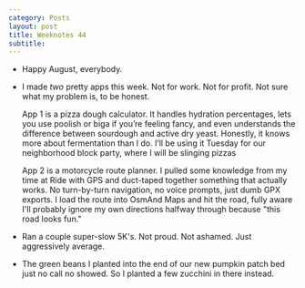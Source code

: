 ```yaml
---
category: Posts
layout: post
title: Weeknotes 44
subtitle:
---
```

- Happy August, everybody.
- I made *two* pretty apps this week. Not for work. Not for profit. Not sure
  what my problem is, to be honest.

  App 1 is a pizza dough calculator. It handles hydration percentages, lets you
  use poolish or biga if you’re feeling fancy, and even understands the
  difference between sourdough and active dry yeast. Honestly, it knows more
  about fermentation than I do. I’ll be using it Tuesday for our neighborhood
  block party, where I will be slinging pizzas


  App 2 is a motorcycle route planner. I pulled some knowledge from my time at
  Ride with GPS and duct-taped together something that actually works. No
  turn-by-turn navigation, no voice prompts, just dumb GPX exports. I
  load the route into OsmAnd Maps and hit the road, fully aware I'll probably
  ignore my own directions halfway through because "this road looks fun."
- Ran a couple super-slow 5K's. Not proud. Not ashamed. Just aggressively average.
- The green beans I planted into the end of our new pumpkin patch bed just no
  call no showed. So I planted a few zucchini in there instead.
